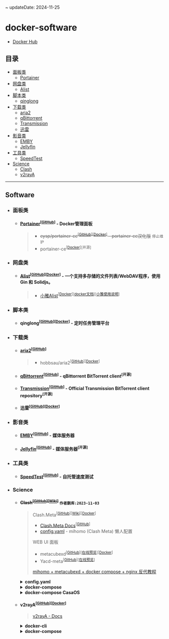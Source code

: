 ~ updateDate: 2024-11-25

# docker-software
 - [Docker Hub](https://hub.docker.com/)

## 目录

* [面板类](#面板类)
	* [Portainer](#portainer)
* [网盘类](#网盘类)
	* [Alist](#alist)
* [脚本类](#脚本类)
	* [qinglong](#qinglong)
* [下载类](#下载类)
	* [aria2](#aria2)
	* [qBittorrent](#qbittorrent)
	* [Transmission](#transmission)
	* [迅雷](#迅雷)
* [影音类](#影音类)
	* [EMBY](#emby)
	* [Jellyfin](#jellyfin)
* [工具类](#工具类)
	* [SpeedTest](#speedtest)
* [Science](#science)
    * [Clash](#clash)
    * [v2rayA](#v2raya)

  
---

## Software

- ### 面板类

    - #### [Portainer](https://www.portainer.io/)<a id="portainer"></a><sup>[[GitHub](https://github.com/portainer/portainer)]</sup> - Docker管理面板

        > - <s>eysp/portainer-ce<sup>[[GitHub](https://github.com/eysp/portainer-ce)]</sup><sup>[[Docker](https://hub.docker.com/r/6053537/portainer-ce)]</sup> - portainer-ce汉化版</s> `停止维护`
        > - portainer-ce<sup>[[Docker](https://hub.docker.com/r/portainer/portainer-ce)]</sup><sup>[开源]</sup>

- ### 网盘类

    - #### [Alist](https://alist.nn.ci/zh/)<a id="alist"></a><sup>[[GitHub](https://github.com/alist-org/alist)]</sup><sup>[[Docker](https://hub.docker.com/r/xhofe/alist)]</sup> -  一个支持多存储的文件列表/WebDAV程序，使用 Gin 和 Solidjs。

        > - [小雅Alist](https://alist.xiaoya.pro/)<sup>[[Docker](https://hub.docker.com/r/xiaoyaliu/alist)]</sup><sup>[[docker文档](https://xiaoyaliu.notion.site/xiaoya-docker-69404af849504fa5bcf9f2dd5ecaa75f)]</sup><sup>[[小雅使用说明](https://www.kdocs.cn/l/cvEe3cv6dGkH)]</sup>
  
- ### 脚本类

    - #### qinglong<a id="qinglong"></a><sup>[[GitHub](https://github.com/whyour/qinglong)]</sup><sup>[[Docker](https://hub.docker.com/r/whyour/qinglong)]</sup> - 定时任务管理平台

- ### 下载类

	- #### [aria2](https://aria2.github.io/)<a id="aria2"></a><sup>[[GitHub](https://github.com/aria2/aria2)]</sup>
  
        > - hobbsau/aria2<sup>[[GitHub](https://github.com/hobbsAU/docker-aria2)]</sup><sup>[[Docker](https://hub.docker.com/r/hobbsau/aria2)]</sup>

    - #### [qBittorrent](https://www.qbittorrent.org/)<a id="qbittorrent"></a><sup>[[GitHub](https://github.com/qbittorrent/qBittorrent)]</sup> - qBittorrent BitTorrent client<sup>[开源]</sup>

    - #### [Transmission](https://transmissionbt.com/)<a id="transmission"></a><sup>[[GitHub](https://github.com/transmission/transmission)]</sup> - Official Transmission BitTorrent client repository<sup>[开源]</sup>

    - #### 迅雷<a id="迅雷"></a><sup>[[GitHub](https://github.com/cnk3x/xunlei)]</sup><sup>[[Docker](https://hub.docker.com/r/cnk3x/xunlei)]</sup> 

- ### 影音类

    - #### [EMBY](https://emby.media/)<a id="emby"></a><sup>[[GitHub](https://github.com/MediaBrowser/Emby)]</sup> - 媒体服务器

    - #### [Jellyfin](https://jellyfin.org/)<a id="jellyfin"></a><sup>[[GitHub](https://github.com/jellyfin/jellyfin)]</sup> - 媒体服务器<sup>[开源]</sup>

- ### 工具类

    - #### [SpeedTest](https://librespeed.org/)<a id="speedtest"></a><sup>[[GitHub](https://github.com/librespeed/speedtest)]</sup> - 自托管速度测试

- ### Science

	- #### <s>Clash<a id="clash"></a><sup>[[GitHub](https://github.com/Dreamacro/clash/releases)]</sup><sup>[[Wiki](https://dreamacro.github.io/clash/zh_CN/)]</sup></s> `作者删库:2023-11-03`

		> Clash.Meta<sup>[[GitHub](https://github.com/MetaCubeX/mihomo)]</sup><sup>[[Wiki](https://clash-meta.gitbook.io/clash.meta-wiki-older/)]</sup><sup>[[Docker](https://hub.docker.com/r/metacubex/mihomo)]</sup>
		> - [Clash.Meta Docs](https://wiki.metacubex.one/)<sup>[[GitHub](https://github.com/MetaCubeX/Meta-Docs/)]</sup>
        > - [config.yaml](https://gist.github.com/liuran001/5ca84f7def53c70b554d3f765ff86a33) - mihomo (Clash Meta) 懒人配置
		>
		> WEB UI 面板
		> - metacubexd<sup>[[GitHub](https://github.com/MetaCubeX/metacubexd)]</sup><sup>[[在线预览](https://d.metacubex.one/)]</sup><sup>[[Docker](https://github.com/metacubex/metacubexd/pkgs/container/metacubexd)]</sup>
		> - Yacd-meta<sup>[[GitHub](https://github.com/MetaCubeX/Yacd-meta)]</sup><sup>[[在线预览](https://yacd.metacubex.one)]</sup>
        >
        > [mihomo + metacubexd + docker compose + nginx 反代教程](https://github.com/MetaCubeX/metacubexd/discussions/638)

        <details>

		<summary> <strong>config.yaml</strong> </summary>

		```yaml

        # mihomo (Clash Meta) 懒人配置
        # 版本 V1.12-241024
        # https://gist.github.com/liuran001/5ca84f7def53c70b554d3f765ff86a33
        # https://obdo.cc/meta
        # 作者: 笨蛋ovo (bdovo.cc)
        # Telegram: https://t.me/baka_not_baka
        # 关注我的 Telegram 频道谢谢喵 https://t.me/s/BDovo_Channel
        # 修改自官方示例规则 https://wiki.metacubex.one/example/#meta
        # 转载请保留此注释
        # 尽量添加了较为详尽的注释，不理解的地方建议对照 虚空终端 (Clash Meta) Docs 进行理解
        # 虚空终端 (Clash Meta) Docs 地址: https://wiki.metacubex.one
        # 不理解的地方不要乱动，如果你是小白，请按下 `Ctrl + F` 搜索 `基础配置`，只修改此部分

        # true 是启用
        # false 是禁用

        # 分组
        pr:
        &pr {
            type: select,
            proxies:
            [
                节点选择,
                香港,
                台湾,
                日本,
                新加坡,
                美国,
                其它地区,
                全部节点,
                自动选择,
                DIRECT,
            ],
        }
        # 延迟检测 URL
        p: &p
        type: http
        # 自动更新订阅时间，单位为秒
        interval: 3600
        health-check:
            enable: true
            url: https://cp.cloudflare.com
            # 节点连通性检测时间，单位为秒
            interval: 300
            # 节点超时延迟，单位为毫秒
            timeout: 1000
            # 节点自动切换差值，单位为毫秒
            tolerance: 100

        # 基础配置
        # --------------------------------------------------
        # 如果你是小白，那么你只需要修改分割线以内的内容
        # 其他部分保持不动即可

        # 也可以把分割线以内的内容粘贴到您使用代理工具的「覆写」功能，然后在覆写中进行修改
        # 使用覆写时可以直接将此配置文件作为订阅链接进行订阅
        # https://ghp.ci/https://gist.githubusercontent.com/liuran001/5ca84f7def53c70b554d3f765ff86a33/raw/c1d33956db7097252b88a6c06ed76f32526747c4/config.yaml

        # 如果你需要使用大于两个机场，在下方 `use` 处添加 `订阅三` （名字可以自己取），然后在 `proxy-providers` 照例添加订阅链接即可
        # 反之，如果你只需要使用一个，那么将 `订阅二` 前添加 `#` 进行注释即可

        # 订阅名，记得修改成自己的
        # 添删订阅在这里和下方订阅链接依葫芦画瓢就行
        use: &use
        # 如果不希望自动切换请将下面两行注释对调
        # type: select
        type: url-test
        use:
            - 订阅一
            - 订阅二
            # - 本地配置

        # 订阅链接
        # 对于订阅来说，path 为选填项，但建议启用
        # 本地配置可以只填 path
        proxy-providers:
            订阅一:
                <<: *p
                # path: ./proxy_provider/订阅一.yaml
                url: ""
                override:
                additional-prefix: "v |"
            订阅二:
                <<: *p
                # path: ./proxy_provider/订阅二.yaml
                url: ""
                override:
                additional-prefix: "订阅二 |"

            # 本地配置:
                # <<: *p
                # path: ./proxy_provider/本地配置.yaml

        # 小白请不要继续随意修改以下设置
        # 若需修改请参阅文档 https://wiki.metacubex.one
        # --------------------------------------------------

        # 规则订阅
        rule-providers:
        # 秋风广告拦截规则
        # https://awavenue.top
        # 由于 Anti-AD 误杀率高，本项目已在 1.11-241024 版本更换秋风广告规则
        AWAvenue-Ads:
            type: http
            behavior: domain
            format: yaml
            # path可为空(仅限clash.meta 1.15.0以上版本)
            path: ./rule_provider/AWAvenue-Ads.yaml
            url: "https://ghp.ci/https://raw.githubusercontent.com/TG-Twilight/AWAvenue-Ads-Rule/refs/heads/main/Filters/AWAvenue-Ads-Rule-Clash.yaml"
            interval: 600

        mode: rule
        # ipv6 支持
        ipv6: true
        log-level: info
        # 允许局域网连接
        allow-lan: true
        # socks5/http 端口
        mixed-port: 7890
        # Meta 内核特性 https://wiki.metacubex.one/config/general
        # 统一延迟
        # 更换延迟计算方式,去除握手等额外延迟
        unified-delay: true
        # TCP 并发
        # 同时对所有ip进行连接，返回延迟最低的地址
        tcp-concurrent: true
        # 外部控制端口
        external-controller: :9090

        secret: admin123123

        geodata-mode: true

        # Geo 数据库下载地址
        # 使用 FastGit 代理 (https://fgit.cf)
        # 源地址 https://github.com/MetaCubeX/meta-rules-dat
        # 可以更换镜像站但不要更换其他数据库，可能导致无法启动
        geox-url:
        geoip: "https://ghp.ci/https://github.com/MetaCubeX/meta-rules-dat/releases/download/latest/geoip.dat"
        geosite: "https://ghp.ci/https://github.com/MetaCubeX/meta-rules-dat/releases/download/latest/geosite.dat"
        mmdb: "https://ghp.ci/https://github.com/MetaCubeX/meta-rules-dat/releases/download/latest/country.mmdb"

        # 进程匹配模式
        # 路由器上请设置为 off
        # always 开启，强制匹配所有进程
        # strict 默认，由 Clash 判断是否开启
        # off 不匹配进程，推荐在路由器上使用此模式
        find-process-mode: strict

        # 缓解移动设备耗电问题
        # https://github.com/vernesong/OpenClash/issues/2614
        keep-alive-interval: 1800

        # 全局客户端指纹
        global-client-fingerprint: random # 随机指纹

        # 缓存
        profile:
        store-selected: true
        store-fake-ip: true

        # 自动同步时间以防止时间不准导致无法正常联网
        ntp:
        enable: true
        # 是否同步至系统时间，需要 root/管理员权限
        write-to-system: false
        server: time.apple.com
        port: 123
        interval: 30

        # 域名嗅探
        sniffer:
        enable: true
        sniff:
            TLS:
            ports: [443, 8443]
            HTTP:
            ports: [80, 8080-8880]
            override-destination: true

        # tun 模式
        tun:
        enable: false  # enable 'true'
        stack: system  # or 'gvisor'
        dns-hijack:
            - "any:53"
            - "tcp://any:53"
        auto-route: true
        auto-detect-interface: true

        # dns 设置
        # 已配置 ipv6
        dns:
        enable: true
        listen: :1053
        ipv6: true
        # 路由器个人建议使用 redir-host 以最佳兼容性
        # 其他设备可以使用 fake-ip
        enhanced-mode: redir-host
        fake-ip-range: 28.0.0.1/8
        fake-ip-filter:
            - '*'
            - '+.lan'
            - '+.local'
        default-nameserver:
            - 223.5.5.5
            - 119.29.29.29
            - 114.114.114.114
            - '[2402:4e00::]'
            - '[2400:3200::1]'
        nameserver:
            - 'tls://8.8.4.4#dns'
            - 'tls://1.0.0.1#dns'
            - 'tls://[2001:4860:4860::8844]#dns'
            - 'tls://[2606:4700:4700::1001]#dns'
        proxy-server-nameserver:
            - https://doh.pub/dns-query
        nameserver-policy:
            "geosite:cn,private":
            - https://doh.pub/dns-query
            - https://dns.alidns.com/dns-query
            "geosite:!cn,!private": 
            - "tls://dns.google"
            - "tls://cloudflare-dns.com"

        # 多入站端口设置
        # listeners:
        #   - name: hk
        #     type: mixed
        #     port: 12991
        #     proxy: 香港

        #   - name: tw
        #     type: mixed
        #     port: 12992
        #     proxy: 台湾

        #   - name: sg
        #     type: mixed
        #     port: 12993
        #     proxy: 新加坡

        proxies:
        # - name: "WARP"
        #   type: wireguard
        #   server: engage.cloudflareclient.com
        #   port: 2408
        #   ip: "172.16.0.2/32"
        #   ipv6: "2606::1/128"        # 自行替换
        #   private-key: "private-key" # 自行替换
        #   public-key: "public-key"   # 自行替换
        #   udp: true
        #   reserved: "abba"           # 自行替换
        #   mtu: 1280
        #   dialer-proxy: "WARP前置"
        #   remote-dns-resolve: true
        #   dns:
        #     - https://dns.cloudflare.com/dns-query

        proxy-groups:
        # 使用 WARP 的用户需要手动在下方的 proxies 字段内添加 WARP
        # 例如 [WARP, 全部节点, 自动选择, 香港, 台湾, 日本, 新加坡, 美国, 其它地区, DIRECT],
        - {
            name: 节点选择,
            type: select,
            proxies:
                [全部节点, 自动选择, 香港, 台湾, 日本, 新加坡, 美国, 其它地区, DIRECT],
            }
        # 这里的 dns 指海外解析 dns 走的节点，一般跟随节点选择即可
        - { name: dns, <<: *pr }
        # WARP 配置链式出站
        # - { name: WARP前置, <<: *pr, exclude-type: "wireguard" }

        - { name: 广告拦截, type: select, proxies: [REJECT, DIRECT, 节点选择] }
        - { name: OpenAI, <<: *pr }
        # Apple 推荐走全局直连
        - { name: Apple, <<: *pr }
        - { name: Google, <<: *pr }
        - { name: Telegram, <<: *pr }
        - { name: Twitter, <<: *pr }
        - { name: Pixiv, <<: *pr }
        - { name: ehentai, <<: *pr }
        # 下面两个看需求启用，打开之后会代理全站流量，可能导致部分版权视频反而无法播放或视频播放速度缓慢
        # 下面 rules 两条也要启用
        # - {name: 哔哩哔哩, <<: *pr}
        # - {name: 哔哩东南亚, <<: *pr}
        - { name: 巴哈姆特, <<: *pr }
        - { name: YouTube, <<: *pr }
        - { name: NETFLIX, <<: *pr }
        - { name: Spotify, <<: *pr }
        - { name: Github, <<: *pr }
        - { name: Steam, <<: *pr }
        - { name: OneDrive, <<: *pr }
        - { name: 微软服务, <<: *pr }
        - {
            name: 国内,
            type: select,
            proxies:
                [
                DIRECT,
                节点选择,
                香港,
                台湾,
                日本,
                新加坡,
                美国,
                其它地区,
                全部节点,
                自动选择,
                ],
            }
        # 其他就是所有规则没匹配到的
        # 可以理解为 ACL4SSR 配置里的 漏网之鱼
        # 换言之，其他走代理就是绕过中国大陆地址，不走就是 GFWList 模式
        - { name: 其他, <<: *pr }

        # 分隔,下面是地区分组
        - { name: 香港, <<: *use, filter: "(?i)港|hk|hongkong|hong kong" }
        - { name: 台湾, <<: *use, filter: "(?i)台|tw|taiwan" }
        - { name: 日本, <<: *use, filter: "(?i)日本|jp|japan" }
        - { name: 美国, <<: *use, filter: "(?i)美|us|unitedstates|united states" }
        - { name: 新加坡, <<: *use, filter: "(?i)(新|sg|singapore)" }
        - {
            name: 其它地区,
            <<: *use,
            filter: "(?i)^(?!.*(?:🇭🇰|🇯🇵|🇺🇸|🇸🇬|🇨🇳|港|hk|hongkong|台|tw|taiwan|日|jp|japan|新|sg|singapore|美|us|unitedstates)).*",
            }
        - { name: 全部节点, <<: *use }
        - { name: 自动选择, <<: *use, tolerance: 2, type: url-test }

        rules:
        # 若需禁用 QUIC 请取消注释 QUIC 两条规则
        # 防止 YouTube 等使用 QUIC 导致速度不佳, 禁用 443 端口 UDP 流量（不包括国内）

        # - AND,(AND,(DST-PORT,443),(NETWORK,UDP)),(NOT,((GEOSITE,cn))),REJECT # quic
        - RULE-SET,AWAvenue-Ads,广告拦截
        # - GEOSITE,biliintl,哔哩东南亚
        # - GEOSITE,bilibili,哔哩哔哩

        - GEOSITE,openai,OpenAI
        - GEOSITE,apple,Apple
        - GEOSITE,apple-cn,Apple
        - GEOSITE,ehentai,ehentai
        - GEOSITE,github,Github
        - GEOSITE,twitter,Twitter
        - GEOSITE,youtube,YouTube
        - GEOSITE,google,Google
        - GEOSITE,google-cn,Google # Google CN 不走代理会导致香港等地区节点 Play Store 异常
        - GEOSITE,telegram,Telegram
        - GEOSITE,netflix,NETFLIX
        - GEOSITE,bahamut,巴哈姆特
        - GEOSITE,spotify,Spotify
        - GEOSITE,pixiv,Pixiv
        - GEOSITE,steam@cn,DIRECT
        - GEOSITE,steam,Steam
        - GEOSITE,onedrive,OneDrive
        - GEOSITE,microsoft,微软服务
        - GEOSITE,geolocation-!cn,其他
        # - AND,(AND,(DST-PORT,443),(NETWORK,UDP)),(NOT,((GEOIP,CN))),REJECT # quic
        - GEOIP,google,Google
        - GEOIP,netflix,NETFLIX
        - GEOIP,telegram,Telegram
        - GEOIP,twitter,Twitter
        - GEOSITE,CN,国内
        - GEOIP,CN,国内
        # 绕过局域网地址
        - IP-CIDR,10.0.0.0/8,DIRECT
        - IP-CIDR,172.16.0.0/12,DIRECT
        - IP-CIDR,192.168.0.0/16,DIRECT
        - IP-CIDR,100.64.0.0/10,DIRECT
        - IP-CIDR,127.0.0.0/8,DIRECT
        - MATCH,其他

		```

		</details>

        <details>

		<summary> <strong>docker-compose</strong> </summary>

        - bash
        
            ```bash

            # 创建目录
            mkdir -p /DATA/clash

            # 进入该目录
            cd /DATA/clash

            # 上传docker-compose.yml文件
            # TODO: 上传docker-compose.yml文件
            
            # Running
            docker compose up -d

            # Update and Restart
            docker compose pull && docker compose up -d

            ```
        
        - docker-compose.yml
        
            ```yml
            # version: '3'

            services:
                # Mihomo Dashboard
                metacubexd:
                    container_name: metacubexd
                    image: ghcr.io/metacubex/metacubexd
                    restart: always
                    ports:
                    - '80:80'

                # Mihomo Core
                meta:
                    container_name: meta
                    image: docker.io/metacubex/mihomo
                    restart: always
                    pid: host
                    ipc: host
                    network_mode: host
                    cap_add:
                    - ALL
                    volumes:
                    - ./DATA/clash:/root/.config/mihomo
                    - /dev/net/tun:/dev/net/tun
            ```

        </details>

        <details>

		<summary> <strong>docker-compose CasaOS</strong> </summary>

        ```yml
            
        name: clash
        services:
            meta:
                cap_add:
                    - ALL
                cpu_shares: 90
                command: []
                container_name: meta
                deploy:
                    resources:
                        limits:
                            memory: "3768582144"
                hostname: meta
                image: docker.io/metacubex/mihomo:latest
                ipc: host
                labels:
                    icon: https://cdn.jsdelivr.net/gh/MetaCubeX/metacubexd@main/public/pwa-192x192.png
                network_mode: host
                pid: host
                restart: always
                volumes:
                    - type: bind
                    source: /DATA/AppData/clash/DATA/AppData/clash
                    target: /root/.config/mihomo
                    bind:
                        create_host_path: true
                    - type: bind
                    source: /dev/net/tun
                    target: /dev/net/tun
                    bind:
                        create_host_path: true
            metacubexd:
                cpu_shares: 90
                command: []
                container_name: metacubexd
                deploy:
                    resources:
                        limits:
                            memory: "3768582144"
                hostname: metacubexd
                image: ghcr.io/metacubex/metacubexd:latest
                labels:
                    icon: https://cdn.jsdelivr.net/gh/MetaCubeX/metacubexd@main/public/pwa-192x192.png
                networks:
                    default: null
                ports:
                    - mode: ingress
                    target: 80
                    published: "8888"
                    protocol: tcp
                restart: always
        networks:
            default:
                name: clash_default
        x-casaos:
            author: self
            category: self
            hostname: 192.168.1.89
            icon: https://cdn.jsdelivr.net/gh/MetaCubeX/metacubexd@main/public/pwa-192x192.png
            index: /
            is_uncontrolled: false
            port_map: "8888"
            scheme: http
            title:
                custom: clash
        name: clash

        ```

        </details>

    - #### v2rayA<a id="v2raya"></a><sup>[[GitHub](https://github.com/v2rayA/v2rayA)]</sup><sup>[[Docker](https://hub.docker.com/r/mzz2017/v2raya)]</sup>

        > [v2rayA - Docs](https://v2raya.org/docs/prologue/introduction/)

        <details>

		<summary> <strong>docker-cli</strong> </summary>

        - Running
        
            ```bash

            # Running
            docker run -d \
            --restart=always \
            --privileged \
            --network=host \
            --name v2raya \
            -e V2RAYA_ADDRESS=0.0.0.0:2021 \
            -e V2RAYA_LOG_FILE=/tmp/v2raya.log \
            -e V2RAYA_V2RAY_BIN=/usr/local/bin/v2ray \
            -v /lib/modules:/lib/modules \
            -v /etc/resolv.conf:/etc/resolv.conf \
            -v /DATA/v2raya:/etc/v2raya \
            mzz2017/v2raya

            ```

        - Update and Restart

            ```bash

            # Update and Restart

            # 查看容器(找v2raya容器的ID)
            docker ps -a

            # 停止容器v2raya运行
            docker stop ID

            # 删除容器v2raya
            docker rm ID

            # 拉取最新镜像
            docker pull mzz2017/v2raya:latest

            # 重复Running
            # TODO: 重复Running

            ```

        </details>

        <details>

		<summary> <strong>docker-compose</strong> </summary>

        - bash
        
            ```bash

            # 创建目录
            mkdir -p /DATA/v2raya

            # 进入该目录
            cd /DATA/v2raya

            # 上传docker-compose.yml文件
            # TODO: 上传docker-compose.yml文件
            
            # Running
            docker compose up -d

            # Update and Restart
            docker compose pull && docker compose up -d

            ```
        
        - docker-compose.yml
        
            ```yml
            # version: '3'

            services:
                v2raya:
                    container_name: v2raya
                    image: docker.io/mzz2017/v2raya
                    restart: always
                    network_mode: host
                    privileged: true
                    cap_add:
                    - ALL
                    environment:
                    - V2RAYA_ADDRESS=0.0.0.0:2017
                    - V2RAYA_LOG_FILE=/tmp/v2raya.log
                    - V2RAYA_V2RAY_BIN=/usr/local/bin/v2ray
                    volumes:
                    - /lib/modules:/lib/modules
                    - /etc/resolv.conf:/etc/resolv.conf
                    - /DATA/v2raya:/etc/v2raya
            ```

        </details>
